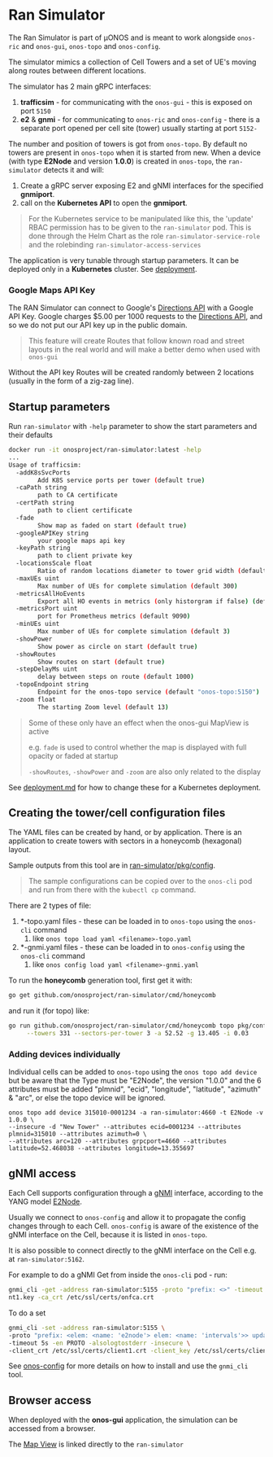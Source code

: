 # Ran Simulator

The Ran Simulator is part of µONOS and is meant to work alongside `onos-ric` and
`onos-gui`, `onos-topo` and `onos-config`.

The simulator mimics a collection of Cell Towers and a set of UE's moving along
routes between different locations.

The simulator has 2 main gRPC interfaces:

1. **trafficsim** - for communicating with the `onos-gui` - this is exposed on port `5150`
1. **e2** & **gnmi** - for communicating to `onos-ric` and `onos-config` - there
is a separate port opened per cell site (tower) usually starting at port `5152-`

The number and position of towers is got from `onos-topo`. By default no towers
are present in `onos-topo` when it is started from new. When a device (with type
**E2Node** and version **1.0.0**) is created in `onos-topo`, the `ran-simulator`
detects it and will:

1. Create a gRPC server exposing E2 and gNMI interfaces for the specified **gnmiport**.
1. call on the **Kubernetes API** to open the **gnmiport**.

> For the Kubernetes service to be manipulated like this, the 'update' RBAC permission
> has to be given to the `ran-simulator` pod. This is done through the Helm Chart
> as the role `ran-simulator-service-role` and the rolebinding `ran-simulator-access-services`

The application is very tunable through startup parameters. It can be deployed
only in a **Kubernetes** cluster. See [deployment](./deployment.md).

### Google Maps API Key
The RAN Simulator can connect to Google's [Directions API] with a Google API Key.
Google charges $5.00 per 1000 requests to the [Directions API], and so we do not put
our API key up in the public domain.  

> This feature will create Routes that follow known road and street layouts in the
> real world and will make a better demo when used with `onos-gui`

Without the API key Routes will be created randomly between 2 locations
(usually in the form of a zig-zag line).

## Startup parameters
Run `ran-simulator` with `-help` parameter to show the start parameters
and their defaults
```bash
docker run -it onosproject/ran-simulator:latest -help
...
Usage of trafficsim:
  -addK8sSvcPorts
    	Add K8S service ports per tower (default true)
  -caPath string
    	path to CA certificate
  -certPath string
    	path to client certificate
  -fade
    	Show map as faded on start (default true)
  -googleAPIKey string
    	your google maps api key
  -keyPath string
    	path to client private key
  -locationsScale float
    	Ratio of random locations diameter to tower grid width (default 1.25)
  -maxUEs uint
    	Max number of UEs for complete simulation (default 300)
  -metricsAllHoEvents
    	Export all HO events in metrics (only historgram if false) (default true)
  -metricsPort uint
    	port for Prometheus metrics (default 9090)
  -minUEs uint
    	Max number of UEs for complete simulation (default 3)
  -showPower
    	Show power as circle on start (default true)
  -showRoutes
    	Show routes on start (default true)
  -stepDelayMs uint
    	delay between steps on route (default 1000)
  -topoEndpoint string
    	Endpoint for the onos-topo service (default "onos-topo:5150")
  -zoom float
    	The starting Zoom level (default 13)
```

> Some of these only have an effect when the onos-gui MapView is active
>
> e.g. `fade` is used to control whether the map is displayed with full opacity or
>faded at startup
>
> `-showRoutes`, `-showPower` and `-zoom` are also only related to the display

See [deployment.md](deployment.md) for how to change these for a Kubernetes deployment.

## Creating the tower/cell configuration files
The YAML files can be created by hand, or by application. There is an
application to create towers with sectors in a honeycomb (hexagonal) layout.

Sample outputs from this tool are in
[ran-simulator/pkg/config](https://github.com/onosproject/ran-simulator/tree/master/pkg/config).

> The sample configurations can be copied over to the `onos-cli` pod and run from there
> with the `kubectl cp` command.

There are 2 types of file:

1. *-topo.yaml files - these can be loaded in to `onos-topo` using the `onos-cli`
command
    1. like `onos topo load yaml <filename>-topo.yaml`
1. *-gnmi.yaml files - these can be loaded in to `onos-config` using the `onos-cli`
command
    1. like `onos config load yaml <filename>-gnmi.yaml`

To run the **honeycomb** generation tool, first get it with:
```bash
go get github.com/onosproject/ran-simulator/cmd/honeycomb
```

and run it (for topo) like:
```bash
go run github.com/onosproject/ran-simulator/cmd/honeycomb topo pkg/config/berlin-honeycomb-331-3-topo.yaml \
     --towers 331 --sectors-per-tower 3 -a 52.52 -g 13.405 -i 0.03
```

### Adding devices individually
Individual cells can be added to `onos-topo` using the `onos topo add device` but
be aware that the Type must be "E2Node", the version "1.0.0" and the 6 attributes must
be added "plmnid", "ecid", "longitude", "latitude", "azimuth" & "arc", or else the
topo device will be ignored.

```
onos topo add device 315010-0001234 -a ran-simulator:4660 -t E2Node -v 1.0.0 \
--insecure -d "New Tower" --attributes ecid=0001234 --attributes plmnid=315010 --attributes azimuth=0 \
--attributes arc=120 --attributes grpcport=4660 --attributes latitude=52.468038 --attributes longitude=13.355697
```

## gNMI access
Each Cell supports configuration through a [gNMI] interface, according to the YANG
model [E2Node](https://github.com/onosproject/config-models/tree/master/modelplugin/e2node-1.0.0/yang).

Usually we connect to `onos-config` and allow it to propagate the config changes
through to each Cell. `onos-config` is aware of the existence of the gNMI interface
on the Cell, because it is listed in `onos-topo`.

It is also possible to connect directly to the gNMI interface on the Cell e.g. at `ran-simulator:5162`.

For example to do a gNMI Get from inside the `onos-cli` pod - run:
```bash
gnmi_cli -get -address ran-simulator:5155 -proto "prefix: <>" -timeout 5s -en PROTO -alsologtostderr -insecure -client_crt /etc/ssl/certs/client1.crt -client_key /etc/ssl/certs/clie
nt1.key -ca_crt /etc/ssl/certs/onfca.crt
```

To do a set
```bash
gnmi_cli -set -address ran-simulator:5155 \
-proto "prefix: <elem: <name: 'e2node'> elem: <name: 'intervals'>> update: < path: <elem: <name: 'RadioMeasReportPerUe'>> val: <uint_val: 21>> update: < path: <elem: <name: 'SchedMeasReportPerUe'>> val: <uint_val: 22>>" \
-timeout 5s -en PROTO -alsologtostderr -insecure \
-client_crt /etc/ssl/certs/client1.crt -client_key /etc/ssl/certs/client1.key -ca_crt /etc/ssl/certs/onfca.crt
```

See [onos-config](https://docs.onosproject.org/onos-config/docs/gnmi/) for more
details on how to install and use the `gnmi_cli` tool.

## Browser access
When deployed with the **onos-gui** application, the simulation can be accessed
from a browser.

The [Map View](https://docs.onosproject.org/onos-gui/docs/ran-gui/#map-view) is linked directly to the `ran-simulator`

[Directions API]: https://developers.google.com/maps/documentation/directions/start
[gNMI]: https://datatracker.ietf.org/meeting/98/materials/slides-98-rtgwg-gnmi-intro-draft-openconfig-rtgwg-gnmi-spec-00